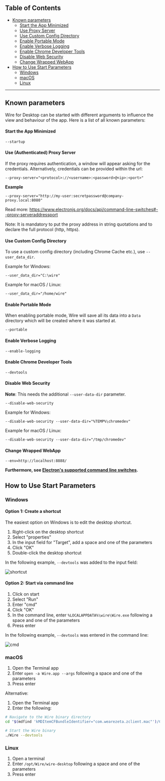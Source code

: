 ## Table of Contents  
* [Known parameters](#known-parameters)
  * [Start the App Minimized](#start-the-app-minimized)
  * [Use Proxy Server](#use-authenticated-proxy-server)
  * [Use Custom Config Directory](#use-custom-config-directory)
  * [Enable Portable Mode](#enable-portable-mode)
  * [Enable Verbose Logging](#enable-verbose-logging)
  * [Enable Chrome Developer Tools](#enable-chrome-developer-tools)
  * [Disable Web Security](#disable-web-security)
  * [Change Wrapped WebApp](#change-wrapped-webapp)
* [How to Use Start Parameters](#how-to-use-start-parameters)
  * [Windows](#windows)
  * [macOS](#macos)
  * [Linux](#linux)

---

## Known parameters

Wire for Desktop can be started with different arguments to influence the view and behaviour of the app. Here is a list of all known parameters:

#### Start the App Minimized

```
--startup
```

#### Use (Authenticated) Proxy Server

If the proxy requires authentication, a window will appear asking for the credentials. Alternatively, credentials can be provided within the url:

```
--proxy-server="<protocol>://<username>:<password>@<ip>:<port>"
```

**Example**

```
--proxy-server="http://my-user:secretpassword@company-proxy.local:8080"
```

Read more: https://www.electronjs.org/docs/api/command-line-switches#--proxy-serveraddressport

Note: It is mandatory to put the proxy address in string quotations and to declare the full protocol (http, https).

#### Use Custom Config Directory

To use a custom config directory (including Chrome Cache etc.), use `--user_data_dir`.

Example for Windows:
```
--user_data_dir="C:\wire"
```

Example for macOS / Linux:
```
--user_data_dir="/home/wire"
```

#### Enable Portable Mode

When enabling portable mode, Wire will save all its data into a `Data` directory which will be created where it was started at.

```
--portable
```

#### Enable Verbose Logging

```
--enable-logging
```

#### Enable Chrome Developer Tools

```
--devtools
```

#### Disable Web Security

**Note**: This needs the additional `--user-data-dir` parameter.

```
--disable-web-security
```

Example for Windows:
```
--disable-web-security --user-data-dir="%TEMP%\chromedev"
```

Example for macOS / Linux:
```
--disable-web-security --user-data-dir="/tmp/chromedev"
```

#### Change Wrapped WebApp

```
--env=http://localhost:8888/
```

**Furthermore, see [Electron's supported command line switches](https://github.com/electron/electron/blob/v6.1.7/docs/api/chrome-command-line-switches.md).**

## How to Use Start Parameters

### Windows

#### Option 1: Create a shortcut

The easiest option on Windows is to edit the desktop shortcut.

1. Right-click on the desktop shortcut
2. Select "properties"
3. In the input field for "Target", add a space and one of the parameters
4. Click "OK"
5. Double-click the desktop shortcut

In the following example, `--devtools` was added to the input field:

![shortcut](https://cloud.githubusercontent.com/assets/469989/22371754/30759b80-e499-11e6-9e77-2f25ac71bb57.png)

#### Option 2: Start via command line

1. Click on start
2. Select "Run"
3. Enter "cmd"
4. Click "OK"
3. In the command line, enter `%LOCALAPPDATA%\wire\Wire.exe` following a space and one of the parameters
4. Press enter

In the following example, `--devtools` was entered in the command line:

![cmd](https://user-images.githubusercontent.com/5497598/68288185-39957280-0084-11ea-85d4-53fb92955a62.png)

### macOS

1. Open the Terminal app
2. Enter `open -a Wire.app --args` following a space and one of the parameters
3. Press enter

Alternative:

1. Open the Terminal app
2. Enter the following:
  ```bash
  # Navigate to the Wire binary directory
  cd "$(mdfind 'kMDItemCFBundleIdentifier="com.wearezeta.zclient.mac"')/Contents/MacOS"

  # Start the Wire binary
  ./Wire --devtools
  ```

### Linux

1. Open a terminal
2. Enter `/opt/Wire/wire-desktop` following a space and one of the parameters
3. Press enter